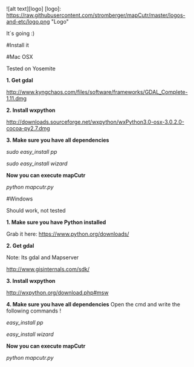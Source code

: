 ![alt text][logo]
[logo]: https://raw.githubusercontent.com/stromberger/mapCutr/master/logos-and-etc/logo.png "Logo"

It´s going :)

#Install it

#Mac OSX

Tested on Yosemite

**1. Get gdal**

http://www.kyngchaos.com/files/software/frameworks/GDAL_Complete-1.11.dmg

**2. Install wxpython**

http://downloads.sourceforge.net/wxpython/wxPython3.0-osx-3.0.2.0-cocoa-py2.7.dmg

**3. Make sure you have all dependencies**

*sudo easy_install pp* 

*sudo easy_install wizard*

**Now you can execute mapCutr**

*python mapcutr.py*

#Windows

Should work, not tested

**1. Make sure you have Python installed**

Grab it here: https://www.python.org/downloads/

**2. Get gdal**

Note: Its gdal and Mapserver 

http://www.gisinternals.com/sdk/

**3. Install wxpython**

http://wxpython.org/download.php#msw

**4. Make sure you have all dependencies**
Open the cmd and write the following commands !

*easy_install pp* 

*easy_install wizard*

**Now you can execute mapCutr**

*python mapcutr.py*
